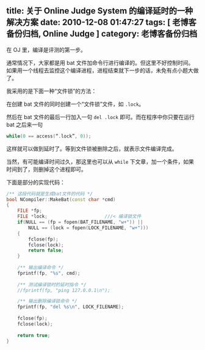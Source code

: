 title: 关于 Online Judge System 的编译延时的一种解决方案
date: 2010-12-08 01:47:27
tags: [ 老博客备份归档, Online Judge ]
category: 老博客备份归档
---

在 OJ 里，编译是评测的第一步。

通常情况下，大家都是用 bat 文件加命令行进行编译的。但这里不好控制时间。如果用一个线程去监控这个编译进程，进程结束就下一步的话，未免有点小题大做了。

我采用的是下面一种“文件锁”的方法：

在创建 bat 文件的同时创建一个“文件锁”文件，如 `.lock`。

然后在 bat 文件的最后一行加入一句 `del .lock` 即可。而在程序中你只要在运行 bat 之后来一句

```cpp
while(0 == access(“.lock”, 0));
```

这样就可以做到延时了。等到文件锁被删除之后，就表示文件编译完成。

当然，有可能编译时间过久，那这里也可以从 `while` 下文章，加一个条件，如果时间到了，则删掉这个进程即可。

下面是部分的实现代码：

```cpp
/** 这段代码就是生成bat文件的代码 */
bool NCompiler::MakeBat(const char *cmd)
{
    FILE *fp;
    FILE *lock;                     ///< 编译锁文件
    if(NULL == (fp = fopen(BAT_FILENAME, "w+")) ||
        NULL == (lock = fopen(LOCK_FILENAME, "w+")))
    {
        fclose(fp);
        fclose(lock);
        return false;
    }
    
    /** 输出编译命令 */
    fprintf(fp, "%s", cmd);
    
    /** 测试编译锁时的延时指令 */
    //fprintf(fp, "ping 127.0.0.1\n");

    /** 输出删除编译锁命令 */
    fprintf(fp, "del %s\n", LOCK_FILENAME);
    
    fclose(fp);
    fclose(lock);
    
    return true;
}
```
